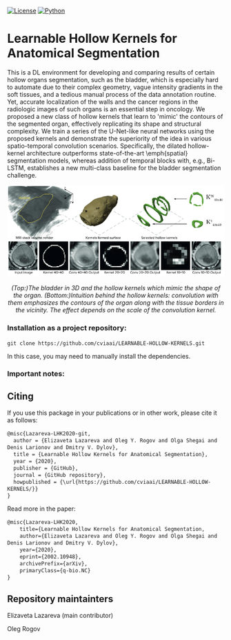 [![License](https://img.shields.io/github/license/analysiscenter/pydens.svg)](https://www.apache.org/licenses/LICENSE-2.0)
[![Python](https://img.shields.io/badge/python-3.6-blue.svg)](https://python.org)

# Learnable Hollow Kernels for Anatomical Segmentation

This is a DL environment for developing and comparing results of certain hollow organs segmentation, such as the bladder, which is especially hard to automate due to their complex geometry, vague intensity gradients in the soft tissues, and a tedious manual process of the data annotation routine. Yet, accurate localization of the walls and the cancer regions in the radiologic images of such organs is an essential step in oncology. We proposed a new class of hollow kernels that learn to 'mimic' the contours of the segmented organ, effectively replicating its shape and structural complexity. We train a series of the U-Net-like neural networks using the proposed kernels and demonstrate the superiority of the idea in various spatio-temporal convolution scenarios. Specifically, the dilated hollow-kernel architecture outperforms state-of-the-art \emph{spatial} segmentation models, whereas addition of temporal blocks with, e.g., Bi-LSTM, establishes a new multi-class baseline for the bladder segmentation challenge.

<p align="center">
<!---<img src="RL-DBS-demo.png" alt> -->
<img src="/imgs/kernels.png" alt>

</p>
<p align="center">
<em>(Top:)The bladder in 3D and the hollow kernels which mimic the shape of the organ.</em>
<em>(Bottom:)Intuition behind the hollow kernels: convolution with them emphasizes the contours of the organ along with the tissue borders in the vicinity. The effect depends on the scale of the convolution kernel.</em>
</p>


### Installation as a project repository:

```
git clone https://github.com/cviaai/LEARNABLE-HOLLOW-KERNELS.git
```
In this case, you may need to manually install the dependencies.

### Important notes:

## Citing 
If you use this package in your publications or in other work, please cite it as follows:
```
@misc{Lazareva-LHK2020-git,
  author = {Elizaveta Lazareva and Oleg Y. Rogov and Olga Shegai and Denis Larionov and Dmitry V. Dylov},
  title = {Learnable Hollow Kernels for Anatomical Segmentation},
  year = {2020},
  publisher = {GitHub},
  journal = {GitHub repository},
  howpublished = {\url{https://github.com/cviaai/LEARNABLE-HOLLOW-KERNELS/}}
}
```
Read more in the paper:
```
@misc{Lazareva-LHK2020,
    title={Learnable Hollow Kernels for Anatomical Segmentation,
    author={Elizaveta Lazareva and Oleg Y. Rogov and Olga Shegai and Denis Larionov and Dmitry V. Dylov},
    year={2020},
    eprint={2002.10948},
    archivePrefix={arXiv},
    primaryClass={q-bio.NC}
}
```
## Repository maintainters
Elizaveta Lazareva (main contributor)

Oleg Rogov
